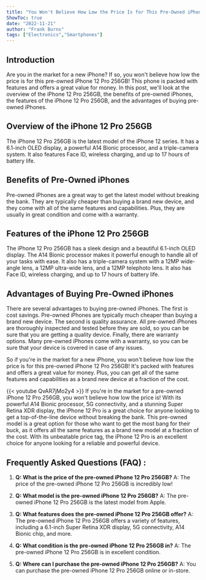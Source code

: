 ```yaml
---
title: "You Won't Believe How Low the Price Is for This Pre-Owned iPhone 12 Pro 256GB!"
ShowToc: true 
date: "2022-11-21"
author: "Frank Burns" 
tags: ["Electronics","Smartphones"]
---
```

## Introduction
Are you in the market for a new iPhone? If so, you won't believe how low the price is for this pre-owned iPhone 12 Pro 256GB! This phone is packed with features and offers a great value for money. In this post, we'll look at the overview of the iPhone 12 Pro 256GB, the benefits of pre-owned iPhones, the features of the iPhone 12 Pro 256GB, and the advantages of buying pre-owned iPhones. 

## Overview of the iPhone 12 Pro 256GB
The iPhone 12 Pro 256GB is the latest model of the iPhone 12 series. It has a 6.1-inch OLED display, a powerful A14 Bionic processor, and a triple-camera system. It also features Face ID, wireless charging, and up to 17 hours of battery life. 

## Benefits of Pre-Owned iPhones
Pre-owned iPhones are a great way to get the latest model without breaking the bank. They are typically cheaper than buying a brand new device, and they come with all of the same features and capabilities. Plus, they are usually in great condition and come with a warranty. 

## Features of the iPhone 12 Pro 256GB
The iPhone 12 Pro 256GB has a sleek design and a beautiful 6.1-inch OLED display. The A14 Bionic processor makes it powerful enough to handle all of your tasks with ease. It also has a triple-camera system with a 12MP wide-angle lens, a 12MP ultra-wide lens, and a 12MP telephoto lens. It also has Face ID, wireless charging, and up to 17 hours of battery life. 

## Advantages of Buying Pre-Owned iPhones
There are several advantages to buying pre-owned iPhones. The first is cost savings. Pre-owned iPhones are typically much cheaper than buying a brand new device. The second is quality assurance. All pre-owned iPhones are thoroughly inspected and tested before they are sold, so you can be sure that you are getting a quality device. Finally, there are warranty options. Many pre-owned iPhones come with a warranty, so you can be sure that your device is covered in case of any issues. 

So if you're in the market for a new iPhone, you won't believe how low the price is for this pre-owned iPhone 12 Pro 256GB! It's packed with features and offers a great value for money. Plus, you can get all of the same features and capabilities as a brand new device at a fraction of the cost.

{{< youtube QvAR7jMo2y4 >}} 
If you're in the market for a pre-owned iPhone 12 Pro 256GB, you won't believe how low the price is! With its powerful A14 Bionic processor, 5G connectivity, and a stunning Super Retina XDR display, the iPhone 12 Pro is a great choice for anyone looking to get a top-of-the-line device without breaking the bank. This pre-owned model is a great option for those who want to get the most bang for their buck, as it offers all the same features as a brand new model at a fraction of the cost. With its unbeatable price tag, the iPhone 12 Pro is an excellent choice for anyone looking for a reliable and powerful device.

## Frequently Asked Questions (FAQ) :
1. **Q: What is the price of the pre-owned iPhone 12 Pro 256GB?**
A: The price of the pre-owned iPhone 12 Pro 256GB is incredibly low!

2. **Q: What model is the pre-owned iPhone 12 Pro 256GB?**
A: The pre-owned iPhone 12 Pro 256GB is the latest model from Apple.

3. **Q: What features does the pre-owned iPhone 12 Pro 256GB offer?**
A: The pre-owned iPhone 12 Pro 256GB offers a variety of features, including a 6.1-inch Super Retina XDR display, 5G connectivity, A14 Bionic chip, and more.

4. **Q: What condition is the pre-owned iPhone 12 Pro 256GB in?**
A: The pre-owned iPhone 12 Pro 256GB is in excellent condition.

5. **Q: Where can I purchase the pre-owned iPhone 12 Pro 256GB?**
A: You can purchase the pre-owned iPhone 12 Pro 256GB online or in-store.


